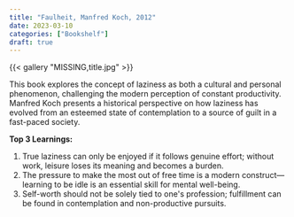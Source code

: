 ```yaml
---
title: "Faulheit, Manfred Koch, 2012"
date: 2023-03-10
categories: ["Bookshelf"]
draft: true
---
```


{{< gallery "MISSING,title.jpg" >}}

This book explores the concept of laziness as both a cultural and personal phenomenon, challenging the modern perception of constant productivity. Manfred Koch presents a historical perspective on how laziness has evolved from an esteemed state of contemplation to a source of guilt in a fast-paced society.

**Top 3 Learnings:**

1. True laziness can only be enjoyed if it follows genuine effort; without work, leisure loses its meaning and becomes a burden.
2. The pressure to make the most out of free time is a modern construct—learning to be idle is an essential skill for mental well-being.
3. Self-worth should not be solely tied to one's profession; fulfillment can be found in contemplation and non-productive pursuits.
